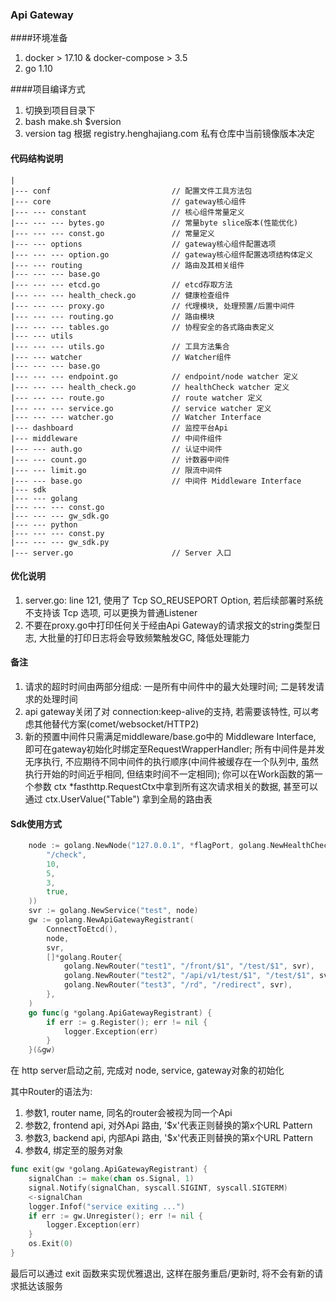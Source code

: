 ### Api Gateway

####环境准备

1. docker > 17.10 & docker-compose > 3.5
2. go 1.10

####项目编译方式

1. 切换到项目目录下
2. bash make.sh $version
3. version tag 根据 registry.henghajiang.com 私有仓库中当前镜像版本决定

#### 代码结构说明

```
|
|--- conf							// 配置文件工具方法包
|--- core							// gateway核心组件
|--- --- constant					// 核心组件常量定义
|--- --- --- bytes.go				// 常量byte slice版本(性能优化)
|--- --- --- const.go				// 常量定义
|--- --- options					// gateway核心组件配置选项
|--- --- --- option.go				// gateway核心组件配置选项结构体定义
|--- --- routing					// 路由及其相关组件
|--- --- --- base.go				
|--- --- --- etcd.go				// etcd存取方法
|--- --- --- health_check.go		// 健康检查组件
|--- --- --- proxy.go				// 代理模块, 处理预置/后置中间件
|--- --- --- routing.go				// 路由模块
|--- --- --- tables.go				// 协程安全的各式路由表定义
|--- --- utils
|--- --- --- utils.go				// 工具方法集合
|--- --- watcher					// Watcher组件
|--- --- --- base.go				
|--- --- --- endpoint.go			// endpoint/node watcher 定义
|--- --- --- health_check.go		// healthCheck watcher 定义
|--- --- --- route.go				// route watcher 定义
|--- --- --- service.go				// service watcher 定义
|--- --- --- watcher.go				// Watcher Interface
|--- dashboard						// 监控平台Api
|--- middleware						// 中间件组件
|--- --- auth.go					// 认证中间件
|--- --- count.go					// 计数器中间件
|--- --- limit.go					// 限流中间件
|--- --- base.go					// 中间件 Middleware Interface
|--- sdk							
|--- --- golang					
|--- --- --- const.go
|--- --- --- gw_sdk.go
|--- --- python
|--- --- --- const.py
|--- --- --- gw_sdk.py
|--- server.go						// Server 入口
```

#### 优化说明

1. server.go: line 121, 使用了 Tcp SO_REUSEPORT Option, 若后续部署时系统不支持该 Tcp 选项, 可以更换为普通Listener
2. 不要在proxy.go中打印任何关于经由Api Gateway的请求报文的string类型日志, 大批量的打印日志将会导致频繁触发GC, 降低处理能力

#### 备注

1. 请求的超时时间由两部分组成: 一是所有中间件中的最大处理时间; 二是转发请求的处理时间
2. api gateway关闭了对 connection:keep-alive的支持, 若需要该特性, 可以考虑其他替代方案(comet/websocket/HTTP2)
3. 新的预置中间件只需满足middleware/base.go中的 Middleware Interface, 即可在gateway初始化时绑定至RequestWrapperHandler; 所有中间件是并发无序执行, 不应期待不同中间件的执行顺序(中间件被缓存在一个队列中, 虽然执行开始的时间近乎相同, 但结束时间不一定相同); 你可以在Work函数的第一个参数 ctx *fasthttp.RequestCtx中拿到所有这次请求相关的数据, 甚至可以通过 ctx.UserValue("Table") 拿到全局的路由表

#### Sdk使用方式

```go
	node := golang.NewNode("127.0.0.1", *flagPort, golang.NewHealthCheck(
		"/check",
		10,
		5,
		3,
		true,
	))
	svr := golang.NewService("test", node)
	gw := golang.NewApiGatewayRegistrant(
		ConnectToEtcd(),
		node,
		svr,
		[]*golang.Router{
			golang.NewRouter("test1", "/front/$1", "/test/$1", svr),
			golang.NewRouter("test2", "/api/v1/test/$1", "/test/$1", svr),
			golang.NewRouter("test3", "/rd", "/redirect", svr),
		},
	)
	go func(g *golang.ApiGatewayRegistrant) {
		if err := g.Register(); err != nil {
			logger.Exception(err)
		}
	}(&gw)
```

在 http server启动之前, 完成对 node, service, gateway对象的初始化<br/>

其中Router的语法为:

1. 参数1, router name, 同名的router会被视为同一个Api
2. 参数2, frontend api, 对外Api 路由, '$x'代表正则替换的第x个URL Pattern
3. 参数3, backend api, 内部Api 路由,  '$x'代表正则替换的第x个URL Pattern
4. 参数4, 绑定至的服务对象

```go
func exit(gw *golang.ApiGatewayRegistrant) {
	signalChan := make(chan os.Signal, 1)
	signal.Notify(signalChan, syscall.SIGINT, syscall.SIGTERM)
	<-signalChan
	logger.Infof("service exiting ...")
	if err := gw.Unregister(); err != nil {
		logger.Exception(err)
	}
	os.Exit(0)
}
```

最后可以通过 exit 函数来实现优雅退出, 这样在服务重启/更新时, 将不会有新的请求抵达该服务